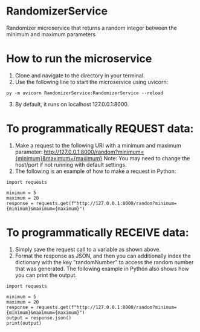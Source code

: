 # RandomizerService
Randomizer microservice that returns a random integer between the minimum and maximum parameters

# How to run the microservice
1. Clone and navigate to the directory in your terminal.
2. Use the following line to start the microservice using uvicorn:
```
py -m uvicorn RandomizerService:RandomizerService --reload
```
3. By default, it runs on localhost 127.0.0.1:8000. 

# To programmatically REQUEST data:
1. Make a request to the following URI with a minimum and maximum parameter: http://127.0.0.1:8000/random?minimum={minimum}&maximum={maximum}
Note: You may need to change the host/port if not running with default settings. 
2. The following is an example of how to make a request in Python:
```
import requests

minimum = 5
maximum = 20
response = requests.get(f"http://127.0.0.1:8000/random?minimum={minimum}&maximum={maximum}")
```

# To programmatically RECEIVE data:
1. Simply save the request call to a variable as shown above. 
2. Format the response as JSON, and then you can additionally index the 
dictionary with the key "randomNumber" to access the random number that was generated. The following example in Python also shows how you can print the output.

```
import requests

minimum = 5
maximum = 20
response = requests.get(f"http://127.0.0.1:8000/random?minimum={minimum}&maximum={maximum}")
output = response.json()
print(output)
```
